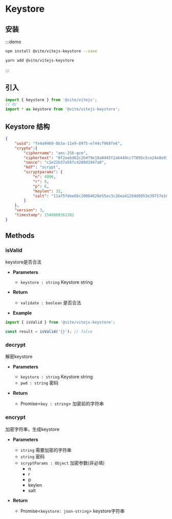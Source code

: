 # Keystore

## 安装

:::demo
```bash tab:npm
npm install @vite/vitejs-keystore --save
```

```bash tab:yarn
yarn add @vite/vitejs-keystore
```
:::

## 引入

```javascript import
import { keystore } from '@vite/vitejs';
// Or
import * as keystore from '@vite/vitejs-keystore';
```

## Keystore 结构

```json
{
    "uuid": "fe4a9460-0b3a-11e9-8975-e744cf968fe6",
    "crypto":{
        "ciphername": "aes-256-gcm",
        "ciphertext": "0f2eabd62c2b479e18a8445f2a6449cc77895c5ce24e8e93bf24356b0080de67373956a69499145a262a6bed36873e35",
        "nonce": "c1e22b37a56fc4280d1947a0",
        "kdf": "scrypt",
        "scryptparams": {
            "n": 4096,
            "r": 8,
            "p": 6,
            "keylen": 32,
            "salt": "11a75fdee6bc20084628e55ec3c26ea4120dd8053e39757e164f7642b3d0af73"
        }
    },
    "version": 3,
    "timestamp": 1546068361382
}
```

## Methods

### isValid 
keystore是否合法

- **Parameters**
    * `keystore : string` Keystore string

- **Return**
    * `validate : boolean` 是否合法

- **Example**
```javascript
import { isValid } from '@vite/vitejs-keystore';

const result = isValid('{}'); // false
```

### decrypt
解密keystore

- **Parameters**
    * `keystore : string` Keystore string
    * `pwd : string` 密码

- **Return**
    * Promise<`key : string`> 加密前的字符串

### encrypt
加密字符串，生成keystore

- **Parameters**
    * `string` 需要加密的字符串
    * `string` 密码
    * `scryptParams : Object` 加密参数(非必填)
        - n
        - r
        - p
        - keylen
        - salt
    
- **Return**
    * Promise<`keystore: json-string`> keystore字符串
